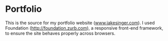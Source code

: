 # Portfolio
This is the source for my portfolio website (www.jakesinger.com). I used Foundation (http://foundation.zurb.com), a responsive front-end framework, to ensure the site behaves properly across browsers.

